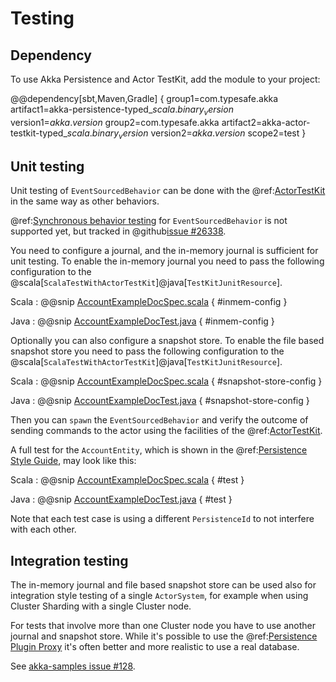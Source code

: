 # Testing

## Dependency

To use Akka Persistence and Actor TestKit, add the module to your project:

@@dependency[sbt,Maven,Gradle] {
  group1=com.typesafe.akka
  artifact1=akka-persistence-typed_$scala.binary_version$
  version1=$akka.version$
  group2=com.typesafe.akka
  artifact2=akka-actor-testkit-typed_$scala.binary_version$
  version2=$akka.version$
  scope2=test
}

## Unit testing

Unit testing of `EventSourcedBehavior` can be done with the @ref:[ActorTestKit](testing-async.md)
in the same way as other behaviors.

@ref:[Synchronous behavior testing](testing-sync.md) for `EventSourcedBehavior` is not supported yet, but
tracked in @github[issue #26338](#23712).

You need to configure a journal, and the in-memory journal is sufficient for unit testing. To enable the
in-memory journal you need to pass the following configuration to the @scala[`ScalaTestWithActorTestKit`]@java[`TestKitJunitResource`].

Scala
:  @@snip [AccountExampleDocSpec.scala](/akka-cluster-sharding-typed/src/test/scala/docs/akka/cluster/sharding/typed/AccountExampleDocSpec.scala) { #inmem-config }

Java
:  @@snip [AccountExampleDocTest.java](/akka-cluster-sharding-typed/src/test/java/jdocs/akka/cluster/sharding/typed/AccountExampleDocTest.java) { #inmem-config } 

Optionally you can also configure a snapshot store. To enable the file based snapshot store you need to pass the
following configuration to the @scala[`ScalaTestWithActorTestKit`]@java[`TestKitJunitResource`].

Scala
:  @@snip [AccountExampleDocSpec.scala](/akka-cluster-sharding-typed/src/test/scala/docs/akka/cluster/sharding/typed/AccountExampleDocSpec.scala) { #snapshot-store-config }

Java
:  @@snip [AccountExampleDocTest.java](/akka-cluster-sharding-typed/src/test/java/jdocs/akka/cluster/sharding/typed/AccountExampleDocTest.java) { #snapshot-store-config }

Then you can `spawn` the `EventSourcedBehavior` and verify the outcome of sending commands to the actor using
the facilities of the @ref:[ActorTestKit](testing-async.md).

A full test for the `AccountEntity`, which is shown in the @ref:[Persistence Style Guide](persistence-style.md), may look like this:

Scala
:  @@snip [AccountExampleDocSpec.scala](/akka-cluster-sharding-typed/src/test/scala/docs/akka/cluster/sharding/typed/AccountExampleDocSpec.scala) { #test }

Java
:  @@snip [AccountExampleDocTest.java](/akka-cluster-sharding-typed/src/test/java/jdocs/akka/cluster/sharding/typed/AccountExampleDocTest.java) { #test }  

Note that each test case is using a different `PersistenceId` to not interfere with each other.

## Integration testing

The in-memory journal and file based snapshot store can be used also for integration style testing of a single
`ActorSystem`, for example when using Cluster Sharding with a single Cluster node.

For tests that involve more than one Cluster node you have to use another journal and snapshot store.
While it's possible to use the @ref:[Persistence Plugin Proxy](../persistence-plugins.md#persistence-plugin-proxy)
it's often better and more realistic to use a real database.

See [akka-samples issue #128](https://github.com/akka/akka-samples/issues/128).    
